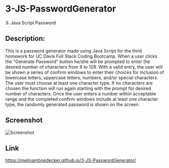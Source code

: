 # 3-JS-PasswordGenerator
3: Java Script Password 

## Description:
This is a password generator made using Java Script for the third homework for UC Davis Full Stack Coding Bootcamp.  When a user clicks the "Generate Password" button he/she will be prompted to enter the desired number of characters from 8 to 128. With a valid entry, the user will be shown a series of confirm windows to enter their choices for inclusion of lowercase letters, uppercase letters, numbers, and/or special characters. The user must choose at least one character type.   If no characters are chosen the function will run again starting with the prompt for desired number of characters.  Once the user enters a number within acceptable range and the completed confirm windows include at least one character type, the randomly generated password is shown on the screen. 

## Screenshot
![Screenshot]()


## Link
https://melinamboedecker.github.io/3-JS-PasswordGenerator/

